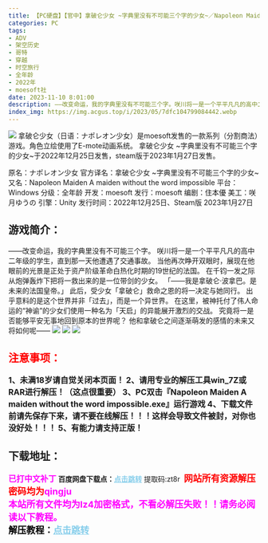 ```yaml
---
title: 【PC硬盘】【官中】拿破仑少女 ~字典里没有不可能三个字的少女~／Napoleon Maiden A maiden without the word impossible
categories: PC
tags:
- ADV
- 架空历史
- 哥特
- 穿越
- 时空旅行
- 全年龄
- 2022年
- moesoft社
date: 2023-11-10 8:01:00
description: ——改变命运，我的字典里没有不可能三个字。咲川将一是一个平平凡凡的高中二年级的学生，直到那一天他遭遇了交通事故。当他再次睁开双眼时，展现在他眼前的光景是正处于资产阶级革命白热化时期的19世纪的法国。在千钧一发之际从炮弹轰炸下把将一救出来的是一位带剑的少女。「——我是拿破仑·波拿巴。是未来的法国皇帝。」
index_img: https://img.acgus.top/i/2023/05/7dfc104799084442.webp
---
```

![](https://img.acgus.top/i/2023/05/7dfc104799084442.webp)
拿破仑少女（日语：ナポレオン少女）是moesoft发售的一款系列（分割商法）游戏。角色立绘使用了E-mote动画系统。
拿破仑少女 ~字典里没有不可能三个字的少女~于2022年12月25日发售，steam版于2023年1月27日发售。

原名：ナポレオン少女
官方译名：拿破仑少女 ~字典里没有不可能三个字的少女~
又名：Napoleon Maiden A maiden without the word impossible
平台：Windows
分级：全年龄
开发：moesoft
发行：moesoft
编剧：住本優
美工：咲月ゆうの
引擎：Unity
发行时间：2022年12月25日、Steam版 2023年1月27日

## 游戏简介：
——改变命运，我的字典里没有不可能三个字。
咲川将一是一个平平凡凡的高中二年级的学生，直到那一天他遭遇了交通事故。
当他再次睁开双眼时，展现在他眼前的光景是正处于资产阶级革命白热化时期的19世纪的法国。
在千钧一发之际从炮弹轰炸下把将一救出来的是一位带剑的少女。
「——我是拿破仑·波拿巴。是未来的法国皇帝。」
此后，受少女「拿破仑」救命之恩的将一决定与她同行。
出乎意料的是这个世界并非「过去」，而是一个异世界。
在这里，被神托付了伟人命运的“神谕”的少女们使用一种名为「天启」的异能展开激烈的交战。
究竟将一是否能够平安无事地回到原本的世界呢？
他和拿破仑之间逐渐萌发的感情的未来又将如何呢——
![](https://img.acgus.top/i/2023/05/5bedcff0ba084504.webp)
![](https://img.acgus.top/i/2023/05/a1a28f8378084456.webp)
![](https://img.acgus.top/i/2023/05/9fc517f3e3084450.webp)




## <font color=#FF0000 >注意事项：</font>
<font size=3><b>1、未满18岁请自觉关闭本页面！
2、请用专业的解压工具win_7Z或RAR进行解压！（这点很重要）
3、PC双击『Napoleon Maiden A maiden without the word impossible.exe』运行游戏
4、下载文件前请先保存下来，请不要在线解压！！！这样会导致文件被封，对你也没好处！！！
5、有能力请支持正版！</b></font>

## 下载地址：
<font color=#FF00FF size=3><b>已打中文补丁</b></font>
<b>百度网盘下载点：</b><a href="https://pan.baidu.com/s/1jY-33uYAwst9IJmFlkYRdA?pwd=zt8r" style="color: #87CEEB;"><b>点击跳转</b></a> 提取码:zt8r
<a style="padding: 0" href="https://post.qingju.org/AD/"><img style="max-width:100%" src="https://img.acgus.top/i/2024/07/478f689b8021d8d499ab43d21acf137a.gif" alt=""></a>
<b><font color=#FF0000 size=4>网站所有资源解压密码均为</b></font><b><font color=#FF00FF size=4>qingju</font><font color=#FF0000 ></font></b><br><b><font color=#FF00FF size=4>本站所有文件均为lz4加密格式，不看必解压失败！！请务必阅读以下教程。</b></font><br><b><font color=#000 size=4>解压教程：</b><a href="https://post.qingju.org/tutorial/000/" style="color: #87CEEB;"><b>点击跳转</b></a>
